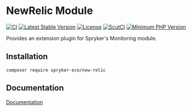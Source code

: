 # NewRelic Module
[![CI](https://github.com/spryker-eco/new-relic/workflows/CI/badge.svg?branch=master)](https://github.com/spryker-eco/new-relic/actions?query=workflow%3ACI+branch%3Amaster)
[![Latest Stable Version](https://poser.pugx.org/spryker-eco/new-relic/v/stable.svg)](https://packagist.org/packages/spryker-eco/new-relic)
[![License](https://img.shields.io/github/license/spryker-eco/new-relic.svg?b=master)](https://github.com/spryker-eco/new-relic)
[![ScutCI](https://scrutinizer-ci.com/g/spryker-eco/new-relic/badges/build.png?b=master)](https://scrutinizer-ci.com/g/spryker-eco/new-relic/build-status/master)
[![Minimum PHP Version](http://img.shields.io/badge/php-%3E%3D%207.2-8892BF.svg)](https://php.net/)

Provides an extension plugin for Spryker's Monitoring module.

## Installation

```
composer require spryker-eco/new-relic
```

## Documentation

[Documentation](https://documentation.spryker.com/industry_partners/performance/new-relic.htm)
